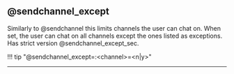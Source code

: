 ## @sendchannel_except

Similarly to @sendchannel this limits channels the user can chat on. When set, the user can chat on all channels except the ones listed as exceptions. Has strict version @sendchannel_except_sec.

!!! tip "@sendchannel_except=:&lt;channel&gt;=&lt;n|y&gt;"

---
